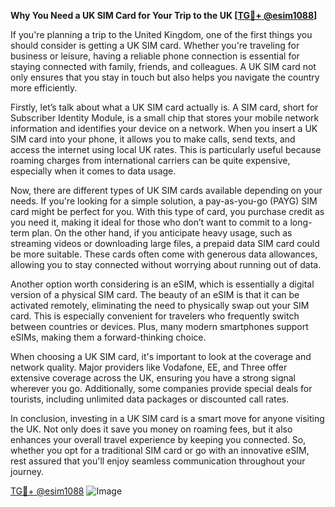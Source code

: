 **Why You Need a UK SIM Card for Your Trip to the UK [[TG💪+ @esim1088](https://t.me/s/esim1088)]**

If you're planning a trip to the United Kingdom, one of the first things you should consider is getting a UK SIM card. Whether you're traveling for business or leisure, having a reliable phone connection is essential for staying connected with family, friends, and colleagues. A UK SIM card not only ensures that you stay in touch but also helps you navigate the country more efficiently.

Firstly, let’s talk about what a UK SIM card actually is. A SIM card, short for Subscriber Identity Module, is a small chip that stores your mobile network information and identifies your device on a network. When you insert a UK SIM card into your phone, it allows you to make calls, send texts, and access the internet using local UK rates. This is particularly useful because roaming charges from international carriers can be quite expensive, especially when it comes to data usage.

Now, there are different types of UK SIM cards available depending on your needs. If you're looking for a simple solution, a pay-as-you-go (PAYG) SIM card might be perfect for you. With this type of card, you purchase credit as you need it, making it ideal for those who don’t want to commit to a long-term plan. On the other hand, if you anticipate heavy usage, such as streaming videos or downloading large files, a prepaid data SIM card could be more suitable. These cards often come with generous data allowances, allowing you to stay connected without worrying about running out of data.

Another option worth considering is an eSIM, which is essentially a digital version of a physical SIM card. The beauty of an eSIM is that it can be activated remotely, eliminating the need to physically swap out your SIM card. This is especially convenient for travelers who frequently switch between countries or devices. Plus, many modern smartphones support eSIMs, making them a forward-thinking choice.

When choosing a UK SIM card, it's important to look at the coverage and network quality. Major providers like Vodafone, EE, and Three offer extensive coverage across the UK, ensuring you have a strong signal wherever you go. Additionally, some companies provide special deals for tourists, including unlimited data packages or discounted call rates.

In conclusion, investing in a UK SIM card is a smart move for anyone visiting the UK. Not only does it save you money on roaming fees, but it also enhances your overall travel experience by keeping you connected. So, whether you opt for a traditional SIM card or go with an innovative eSIM, rest assured that you'll enjoy seamless communication throughout your journey. 

[TG💪+ @esim1088](https://t.me/s/esim1088) ![Image](https://i.postimg.cc/Y0z9fWf4/image.png)
